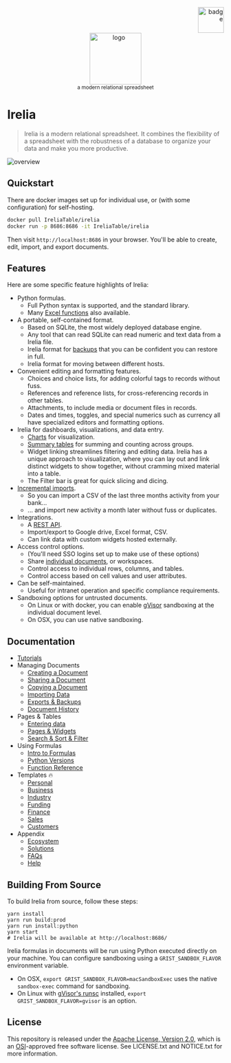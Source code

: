 <div align="right">
    <img src="https://raw.githubusercontent.com/IreliaTable/irelia/main/static/img/guinsoolab-badge.png" width="60" alt="badge">
</div>
<div align="center">
    <img src="https://raw.githubusercontent.com/IreliaTable/irelia/main/static/img/irelia.svg" width="120" alt="logo" />
    <br />
    <small>a modern relational spreadsheet</small>
</div>

# Irelia

> Irelia is a modern relational spreadsheet. It combines the flexibility of a spreadsheet with the robustness of a
database to organize your data and make you more productive.

![overview](https://raw.githubusercontent.com/IreliaTable/irelia/main/static/img/irelia-overview.png)

## Quickstart

There are docker images set up for individual use, or (with some configuration) for self-hosting.

```bash
docker pull IreliaTable/irelia
docker run -p 8686:8686 -it IreliaTable/irelia
```

Then visit `http://localhost:8686` in your browser. You'll be able to create, edit, import, and export documents.

## Features

Here are some specific feature highlights of Irelia:

* Python formulas.
    - Full Python syntax is supported, and the standard library.
    - Many [Excel functions](https://ciusji.gitbook.io/irelia/using-formulas/function-reference) also available.
* A portable, self-contained format.
    - Based on SQLite, the most widely deployed database engine.
    - Any tool that can read SQLite can read numeric and text data from a Irelia file.
    - Irelia format for [backups](https://ciusji.gitbook.io/irelia/managing-documents/exports-and-backups#backuping-up-an-entire-document) that you can be confident you can restore in full.
    - Irelia format for moving between different hosts.
* Convenient editing and formatting features.
    - Choices and choice lists, for adding colorful tags to records without fuss.
    - References and reference lists, for cross-referencing records in other tables.
    - Attachments, to include media or document files in records.
    - Dates and times, toggles, and special numerics such as currency all have specialized editors and formatting options.
* Irelia for dashboards, visualizations, and data entry.
    - [Charts](https://ciusji.gitbook.io/irelia/how-to-tutorials/analyze-and-visualize) for visualization.
    - [Summary tables](https://ciusji.gitbook.io/irelia/how-to-tutorials/analyze-and-visualize) for summing and counting across groups.
    - Widget linking streamlines filtering and editing data.
      Irelia has a unique approach to visualization, where you can lay out and link distinct widgets to show together,
      without cramming mixed material into a table.
    - The Filter bar is great for quick slicing and dicing.
* [Incremental imports](https://ciusji.gitbook.io/irelia/managing-documents/importing-data#import-to-an-existing-table).
    - So you can import a CSV of the last three months activity from your bank...
    - ... and import new activity a month later without fuss or duplicates.
* Integrations.
    - A [REST API](https://ciusji.gitbook.io/irelia/appendix/faq).
    - Import/export to Google drive, Excel format, CSV.
    - Can link data with custom widgets hosted externally.
* Access control options.
    - (You'll need SSO logins set up to make use of these options)
    - Share [individual documents](https://ciusji.gitbook.io/irelia/managing-documents/sharing-a-document), or workspaces.
    - Control access to individual rows, columns, and tables.
    - Control access based on cell values and user attributes.
* Can be self-maintained.
    - Useful for intranet operation and specific compliance requirements.
* Sandboxing options for untrusted documents.
    - On Linux or with docker, you can enable
      [gVisor](https://github.com/google/gvisor) sandboxing at the individual
      document level.
    - On OSX, you can use native sandboxing.

## Documentation

- [Tutorials](https://ciusji.gitbook.io/irelia/how-to-tutorials/analyze-and-visualize)
- Managing Documents
    - [Creating a Document](https://ciusji.gitbook.io/irelia/managing-documents/create-a-document)
    - [Sharing a Document](https://ciusji.gitbook.io/irelia/managing-documents/sharing-a-document)
    - [Copying a Document](https://ciusji.gitbook.io/irelia/managing-documents/copying-a-document)
    - [Importing Data](https://ciusji.gitbook.io/irelia/managing-documents/importing-data)
    - [Exports & Backups](https://ciusji.gitbook.io/irelia/managing-documents/exports-and-backups)
    - [Document History](https://ciusji.gitbook.io/irelia/managing-documents/document-history)
- Pages & Tables
    - [Entering data](https://ciusji.gitbook.io/irelia/pages-and-tables/entering-data)
    - [Pages & Widgets](https://ciusji.gitbook.io/irelia/pages-and-tables/pages-and-widgets)
    - [Search & Sort & Filter](https://ciusji.gitbook.io/irelia/pages-and-tables/search-sort-and-filter)
- Using Formulas
    - [Intro to Formulas](https://ciusji.gitbook.io/irelia/using-formulas/intro-to-formulas)
    - [Python Versions](https://ciusji.gitbook.io/irelia/using-formulas/python-versions)
    - [Function Reference](https://ciusji.gitbook.io/irelia/using-formulas/function-reference)
- Templates 🔥
    - [Personal](https://ciusji.gitbook.io/irelia/templates/personal)
    - [Business](https://ciusji.gitbook.io/irelia/templates/business)
    - [Industry](https://ciusji.gitbook.io/irelia/templates/industry)
    - [Funding](https://ciusji.gitbook.io/irelia/templates/funding)
    - [Finance](https://ciusji.gitbook.io/irelia/templates/finance)
    - [Sales](https://ciusji.gitbook.io/irelia/templates/sales)
    - [Customers](https://ciusji.gitbook.io/irelia/templates/customers)
- Appendix
    - [Ecosystem](https://ciusji.gitbook.io/irelia/ecosystem/ecosystem)
    - [Solutions](https://ciusji.gitbook.io/irelia/solutions/solutions)
    - [FAQs](https://ciusji.gitbook.io/irelia/appendix/faq)
    - [Help](https://ciusji.gitbook.io/irelia/appendix/help)

## Building From Source

To build Irelia from source, follow these steps:

```shell
yarn install
yarn run build:prod
yarn run install:python
yarn start
# Irelia will be available at http://localhost:8686/
```
Irelia formulas in documents will be run using Python executed directly on your machine.
You can configure sandboxing using a `GRIST_SANDBOX_FLAVOR` environment variable.

* On OSX, `export GRIST_SANDBOX_FLAVOR=macSandboxExec`
  uses the native `sandbox-exec` command for sandboxing.
* On Linux with [gVisor's runsc](https://github.com/google/gvisor)
  installed, `export GRIST_SANDBOX_FLAVOR=gvisor` is an option.


## License

This repository is released under the [Apache License, Version
2.0](http://www.apache.org/licenses/LICENSE-2.0), which is an
[OSI](https://opensource.org/)-approved free software license.
See LICENSE.txt and NOTICE.txt for more information.